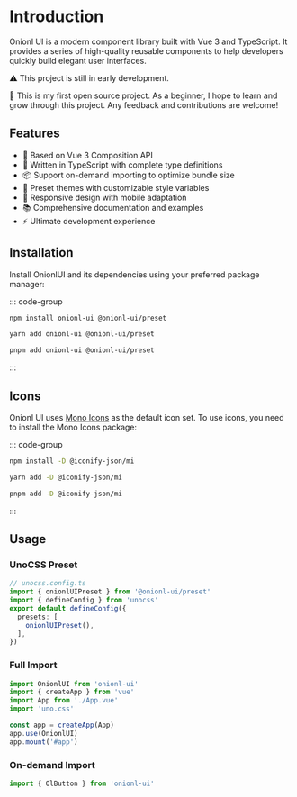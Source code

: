 # Introduction

Onionl UI is a modern component library built with Vue 3 and TypeScript. It provides a series of high-quality reusable components to help developers quickly build elegant user interfaces.

⚠️ This project is still in early development.

🌱 This is my first open source project. As a beginner, I hope to learn and grow through this project. Any feedback and contributions are welcome!

## Features

- 🚀 Based on Vue 3 Composition API
- 💪 Written in TypeScript with complete type definitions
- 📦 Support on-demand importing to optimize bundle size
- 🎨 Preset themes with customizable style variables
- 📱 Responsive design with mobile adaptation
- 📚 Comprehensive documentation and examples
- ⚡️ Ultimate development experience

## Installation

Install OnionlUI and its dependencies using your preferred package manager:

::: code-group
```bash [npm]
npm install onionl-ui @onionl-ui/preset
```

```bash [yarn]
yarn add onionl-ui @onionl-ui/preset
```

```bash [pnpm]
pnpm add onionl-ui @onionl-ui/preset
```
:::

## Icons

Onionl UI uses [Mono Icons](https://icones.js.org/collection/mi) as the default icon set. To use icons, you need to install the Mono Icons package:

::: code-group
```bash [npm]
npm install -D @iconify-json/mi
```

```bash [yarn]
yarn add -D @iconify-json/mi
```

```bash [pnpm]
pnpm add -D @iconify-json/mi
```
:::

## Usage

### UnoCSS Preset

```ts
// unocss.config.ts
import { onionlUIPreset } from '@onionl-ui/preset'
import { defineConfig } from 'unocss'
export default defineConfig({
  presets: [
    onionlUIPreset(),
  ],
})
```

### Full Import

```ts
import OnionlUI from 'onionl-ui'
import { createApp } from 'vue'
import App from './App.vue'
import 'uno.css'

const app = createApp(App)
app.use(OnionlUI)
app.mount('#app')
```

### On-demand Import

```ts
import { OlButton } from 'onionl-ui'
```
